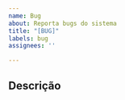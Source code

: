 ```yaml
---
name: Bug
about: Reporta bugs do sistema
title: "[BUG]"
labels: bug
assignees: ''

---
```


## Descrição
<!-- Descrição do bug -->
